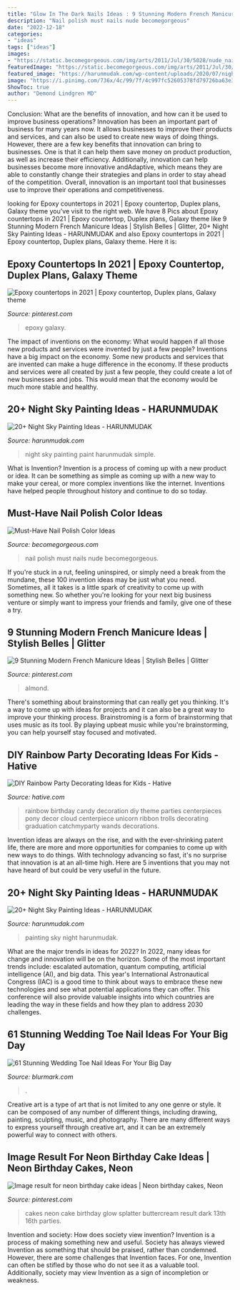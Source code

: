 ```yaml
---
title: "Glow In The Dark Nails Ideas : 9 Stunning Modern French Manicure Ideas"
description: "Nail polish must nails nude becomegorgeous"
date: "2022-12-18"
categories:
- "ideas"
tags: ["ideas"]
images:
- "https://static.becomegorgeous.com/img/arts/2011/Jul/30/5028/nude_nails.jpg"
featuredImage: "https://static.becomegorgeous.com/img/arts/2011/Jul/30/5028/nude_nails.jpg"
featured_image: "https://harunmudak.com/wp-content/uploads/2020/07/night-sky-painting-5-681x1024.jpg"
image: "https://i.pinimg.com/736x/4c/99/7f/4c997fc52605378fd79726ba63e3ba8c.jpg"
ShowToc: true
author: "Demond Lindgren MD"
---
```



Conclusion: What are the benefits of innovation, and how can it be used to improve business operations?
Innovation has been an important part of business for many years now. It allows businesses to improve their products and services, and can also be used to create new ways of doing things. However, there are a few key benefits that innovation can bring to businesses. One is that it can help them save money on product production, as well as increase their efficiency. Additionally, innovation can help businesses become more innovative andAdaptive, which means they are able to constantly change their strategies and plans in order to stay ahead of the competition. Overall, innovation is an important tool that businesses use to improve their operations and competitiveness.

	

		
looking for Epoxy countertops in 2021 | Epoxy countertop, Duplex plans, Galaxy theme you've visit to the right web. We have 8 Pics about Epoxy countertops in 2021 | Epoxy countertop, Duplex plans, Galaxy theme like 9 Stunning Modern French Manicure Ideas | Stylish Belles | Glitter, 20+ Night Sky Painting Ideas - HARUNMUDAK and also Epoxy countertops in 2021 | Epoxy countertop, Duplex plans, Galaxy theme. Here it is:
		
    
## Epoxy Countertops In 2021 | Epoxy Countertop, Duplex Plans, Galaxy Theme

<img loading=lazy src="https://i.pinimg.com/736x/4c/99/7f/4c997fc52605378fd79726ba63e3ba8c.jpg" onerror="this.onerror=null;this.src='https://tse3.mm.bing.net/th?id=OIP.3gEv42FiZpkWxyWAwdM5OQHaNK&amp;pid=15.1';" alt="Epoxy countertops in 2021 | Epoxy countertop, Duplex plans, Galaxy theme">

_Source: pinterest.com_

>epoxy galaxy. 

	

The impact of inventions on the economy: What would happen if all those new products and services were invented by just a few people?
Inventions have a big impact on the economy. Some new products and services that are invented can make a huge difference in the economy. If these products and services were all created by just a few people, they could create a lot of new businesses and jobs. This would mean that the economy would be much more stable and healthy.

    
## 20+ Night Sky Painting Ideas - HARUNMUDAK

<img loading=lazy src="https://harunmudak.com/wp-content/uploads/2020/07/night-sky-painting-5-681x1024.jpg" onerror="this.onerror=null;this.src='https://tse3.mm.bing.net/th?id=OIP.gVl8eNZJbUKk1tNgsvcLnwHaLI&amp;pid=15.1';" alt="20+ Night Sky Painting Ideas - HARUNMUDAK">

_Source: harunmudak.com_

>night sky painting paint harunmudak simple. 

	

What is Invention?
Invention is a process of coming up with a new product or idea. It can be something as simple as coming up with a new way to make your cereal, or more complex inventions like the internet. Inventions have helped people throughout history and continue to do so today.

    
## Must-Have Nail Polish Color Ideas

<img loading=lazy src="https://static.becomegorgeous.com/img/arts/2011/Jul/30/5028/nude_nails.jpg" onerror="this.onerror=null;this.src='https://tse3.mm.bing.net/th?id=OIP.YoFvCOD66BK0La4EYPk2mgHaJ4&amp;pid=15.1';" alt="Must-Have Nail Polish Color Ideas">

_Source: becomegorgeous.com_

>nail polish must nails nude becomegorgeous. 

	

If you're stuck in a rut, feeling uninspired, or simply need a break from the mundane, these 100 invention ideas may be just what you need. Sometimes, all it takes is a little spark of creativity to come up with something new. So whether you're looking for your next big business venture or simply want to impress your friends and family, give one of these a try.

    
## 9 Stunning Modern French Manicure Ideas | Stylish Belles | Glitter

<img loading=lazy src="https://i.pinimg.com/736x/7d/6f/b9/7d6fb98ae650497588d1f803c1b3249b.jpg" onerror="this.onerror=null;this.src='https://tse4.mm.bing.net/th?id=OIP.WIl_-6f_uRF4l_MfNi5S_AHaJ3&amp;pid=15.1';" alt="9 Stunning Modern French Manicure Ideas | Stylish Belles | Glitter">

_Source: pinterest.com_

>almond. 

	

There's something about brainstorming that can really get you thinking. It's a way to come up with ideas for projects and it can also be a great way to improve your thinking process. Brainstroming is a form of brainstorming that uses music as its tool. By playing upbeat music while you're brainstorming, you can help yourself stay focused and motivated.

    
## DIY Rainbow Party Decorating Ideas For Kids - Hative

<img loading=lazy src="https://hative.com/wp-content/uploads/2014/11/diy-rainbow-party-decorating-ideas/4-candy-decoration.jpg" onerror="this.onerror=null;this.src='https://tse2.mm.bing.net/th?id=OIP.GfTxgQhCKywEmuWykiSTCAHaLG&amp;pid=15.1';" alt="DIY Rainbow Party Decorating Ideas for Kids - Hative">

_Source: hative.com_

>rainbow birthday candy decoration diy theme parties centerpieces pony decor cloud centerpiece unicorn ribbon trolls decorating graduation catchmyparty wands decorations. 

	

Invention ideas are always on the rise, and with the ever-shrinking patent life, there are more and more opportunities for companies to come up with new ways to do things. With technology advancing so fast, it's no surprise that innovation is at an all-time high. Here are 5 inventions that you may not have heard of but could be very useful in the future.

    
## 20+ Night Sky Painting Ideas - HARUNMUDAK

<img loading=lazy src="https://harunmudak.com/wp-content/uploads/2020/07/Night-Sky-Painting-5-1-697x1024.jpg" onerror="this.onerror=null;this.src='https://tse3.mm.bing.net/th?id=OIP.lvPDltZAP6OOeGUyZ8zfhAHaK4&amp;pid=15.1';" alt="20+ Night Sky Painting Ideas - HARUNMUDAK">

_Source: harunmudak.com_

>painting sky night harunmudak. 

	

What are the major trends in ideas for 2022?
In 2022, many ideas for change and innovation will be on the horizon. Some of the most important trends include: escalated automation, quantum computing, artificial intelligence (AI), and big data. 
This year's International Astronautical Congress (IAC) is a good time to think about ways to embrace these new technologies and see what potential applications they can offer. This conference will also provide valuable insights into which countries are leading the way in these fields and how they plan to address 2030 challenges.

    
## 61 Stunning Wedding Toe Nail Ideas For Your Big Day

<img loading=lazy src="https://www.blurmark.com/wp-content/uploads/2017/05/Diamond-Toe-Nails.jpg" onerror="this.onerror=null;this.src='https://tse2.mm.bing.net/th?id=OIP.gdywgPhgNaQFl7-r-jNsOQHaE8&amp;pid=15.1';" alt="61 Stunning Wedding Toe Nail Ideas For Your Big Day">

_Source: blurmark.com_

>. 

	

Creative art is a type of art that is not limited to any one genre or style. It can be composed of any number of different things, including drawing, painting, sculpting, music, and photography. There are many different ways to express yourself through creative art, and it can be an extremely powerful way to connect with others.

    
## Image Result For Neon Birthday Cake Ideas | Neon Birthday Cakes, Neon

<img loading=lazy src="https://i.pinimg.com/736x/75/88/a5/7588a5d259e6e9375a166aa75c781697--neon-birthday-cakes-splatter-cake.jpg" onerror="this.onerror=null;this.src='https://tse2.mm.bing.net/th?id=OIP.BsWzV_jusPFe3UF94TD7UQHaKJ&amp;pid=15.1';" alt="Image result for neon birthday cake ideas | Neon birthday cakes, Neon">

_Source: pinterest.com_

>cakes neon cake birthday glow splatter buttercream result dark 13th 16th parties. 

	

Invention and society: How does society view invention?
Invention is a process of making something new and useful. Society has always viewed Invention as something that should be praised, rather than condemned. However, there are some challenges that Invention faces. For one, Invention can often be stifled by those who do not see it as a valuable tool. Additionally, society may view Invention as a sign of incompletion or weakness.

